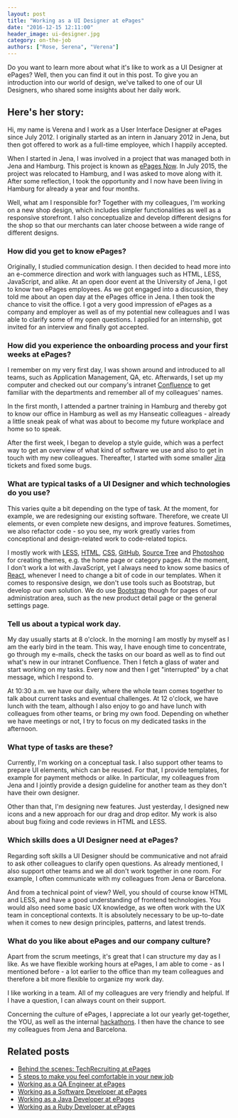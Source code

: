 ```yaml
---
layout: post
title: "Working as a UI Designer at ePages"
date: "2016-12-15 12:11:00"
header_image: ui-designer.jpg
category: on-the-job
authors: ["Rose, Serena", "Verena"]
---
```


Do you want to learn more about what it's like to work as a UI Designer at ePages?
Well, then you can find it out in this post.
To give you an introduction into our world of design, we've talked to one of our UI Designers, who shared some insights about her daily work.

## Here's her story:

Hi, my name is Verena and I work as a User Interface Designer at ePages since July 2012.
I originally started as an intern in January 2012 in Jena, but then got offered to work as a full-time employee, which I happily accepted.

When I started in Jena, I was involved in a project that was managed both in Jena and Hamburg.
This project is known as [ePages Now](https://www.epages.com/sell-online/now/).
In July 2015, the project was relocated to Hamburg, and I was asked to move along with it.
After some reflection, I took the opportunity and I now have been living in Hamburg for already a year and four months.

Well, what am I responsible for?
Together with my colleagues, I'm working on a new shop design, which includes simpler functionalities as well as a responsive storefront.
I also conceptualize and develop different designs for the shop so that our merchants can later choose between a wide range of different designs.

### How did you get to know ePages?

Originally, I studied communication design.
I then decided to head more into an e-commerce direction and work with languages such as HTML, LESS, JavaScript, and alike.
At an open door event at the University of Jena, I got to know two ePages employees.
As we got engaged into a discussion, they told me about an open day at the ePages office in Jena.
I then took the chance to visit the office.
I got a very good impression of ePages as a company and employer as well as of my potential new colleagues and I was able to clarify some of my open questions.
I applied for an internship, got invited for an interview and finally got accepted.

### How did you experience the onboarding process and your first weeks at ePages?

I remember on my very first day, I was shown around and introduced to all teams, such as Application Management, QA, etc.
Afterwards, I set up my computer and checked out our company's intranet [Confluence](https://de.atlassian.com/software/confluence) to get familiar with the departments and remember all of my colleagues' names.

In the first month, I attended a partner training in Hamburg and thereby got to know our office in Hamburg as well as my Hanseatic colleagues - already a little sneak peak of what was about to become my future workplace and home so to speak.

After the first week, I began to develop a style guide, which was a perfect way to get an overview of what kind of software we use and also to get in touch with my new colleagues.
Thereafter, I started with some smaller [Jira](https://de.atlassian.com/software/jira) tickets and fixed some bugs.

### What are typical tasks of a UI Designer and which technologies do you use?

This varies quite a bit depending on the type of task.
At the moment, for example, we are redesigning our existing software.
Therefore, we create UI elements, or even complete new designs, and improve features.
Sometimes, we also refactor code - so you see, my work greatly varies from conceptional and design-related work to code-related topics.

I mostly work with [LESS](http://lesscss.org/), [HTML](https://www.w3.org/html/), [CSS](https://www.w3.org/Style/CSS/), [GitHub](https://github.com/), [Source Tree](https://www.sourcetreeapp.com/) and [Photoshop](http://www.adobe.com/de/products/photoshop.html) for creating themes, e.g. the home page or category pages.
At the moment, I don't work a lot with JavaScript, yet I always need to know some basics of [React](https://facebook.github.io/react/), whenever I need to change a bit of code in our templates.
When it comes to responsive design, we don't use tools such as Bootstrap, but develop our own solution.
We do use [Bootstrap](http://getbootstrap.com/) though for pages of our administration area, such as the new product detail page or the general settings page.

### Tell us about a typical work day.

My day usually starts at 8 o'clock.
In the morning I am mostly by myself as I am the early bird in the team.
This way, I have enough time to concentrate, go through my e-mails, check the tasks on our board as well as to find out what's new in our intranet Confluence.
Then I fetch a glass of water and start working on my tasks.
Every now and then I get "interrupted" by a chat message, which I respond to.

At 10:30 a.m. we have our daily, where the whole team comes together to talk about current tasks and eventual challenges.
At 12 o'clock, we have lunch with the team, although I also enjoy to go and have lunch with colleagues from other teams, or bring my own food.
Depending on whether we have meetings or not, I try to focus on my dedicated tasks in the afternoon.

### What type of tasks are these?

Currently, I'm working on a conceptual task.
I also support other teams to prepare UI elements, which can be reused.
For that, I provide templates, for example for payment methods or alike.
In particular, my colleagues from Jena and I jointly provide a design guideline for another team as they don't have their own designer.

Other than that, I'm designing new features.
Just yesterday, I designed new icons and a new approach for our drag and drop editor.
My work is also about bug fixing and code reviews in HTML and LESS.

### Which skills does a UI Designer need at ePages?

Regarding soft skills a UI Designer should be communicative and not afraid to ask other colleagues to clarify open questions.
As already mentioned, I also support other teams and we all don't work together in one room.
For example, I often communicate with my colleagues from Jena or Barcelona.

And from a technical point of view?
Well, you should of course know HTML and LESS, and have a good understanding of frontend technologies.
You would also need some basic UX knowledge, as we often work with the UX team in conceptional contexts.
It is absolutely necessary to be up-to-date when it comes to new design principles, patterns, and latest trends.

### What do you like about ePages and our company culture?

Apart from the scrum meetings, it's great that I can structure my day as I like.
As we have flexible working hours at ePages, I am able to come - as I mentioned before - a lot earlier to the office than my team colleagues and therefore a bit more flexible to organize my work day.

I like working in a team.
All of my colleagues are very friendly and helpful.
If I have a question, I can always count on their support.

Concerning the culture of ePages, I appreciate a lot our yearly get-together, the YOU, as well as the internal [hackathons](https://www.youtube.com/watch?v=2UdyQma76IA).
I then have the chance to see my colleagues from Jena and Barcelona.

## Related posts

* [Behind the scenes: TechRecruiting at ePages](https://developer.epages.com/blog/2016/09/13/behind-the-scenes-technical-recruiting-at-epages.html)
* [5 steps to make you feel comfortable in your new job](https://developer.epages.com/blog/2016/08/04/5-steps-to-make-you-feel-comfortable-in-your-new-job.html)
* [Working as a QA Engineer at ePages](https://developer.epages.com/blog/2016/04/12/working-as-a-quality-assurance-engineer-at-epages.html)
* [Working as a Software Developer at ePages](https://developer.epages.com/blog/2016/06/01/working-as-a-software-developer-at-epages.html)
* [Working as a Java Developer at ePages](https://developer.epages.com/blog/2016/03/01/working-as-a-java-developer-at-epages.html)
* [Working as a Ruby Developer at ePages](https://developer.epages.com/blog/2016/02/04/working-as-a-ruby-developer-at-epages.html)
